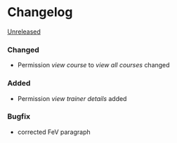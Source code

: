 # Changelog

[Unreleased]
### Changed
- Permission *view course* to *view all courses* changed

### Added
- Permission *view trainer details* added

### Bugfix
- corrected FeV paragraph

[Unreleased]: https://github.com/prevplan/ausbilder.org/compare/v0.1...master